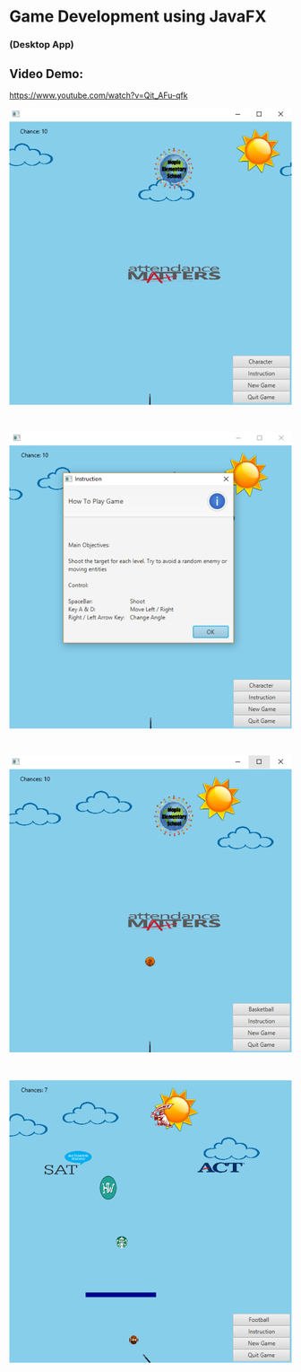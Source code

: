 # Game Development using JavaFX
### (Desktop App)

## Video Demo: 

https://www.youtube.com/watch?v=Qit_AFu-qfk





![alt text](https://github.com/whl827/Ball-Shooting-Game/blob/master/Pictures/1.PNG)

&nbsp;

![alt text](https://github.com/whl827/Ball-Shooting-Game/blob/master/Pictures/2.PNG)

&nbsp;

![alt text](https://github.com/whl827/Ball-Shooting-Game/blob/master/Pictures/3.PNG)

&nbsp;

![alt text](https://github.com/whl827/Ball-Shooting-Game/blob/master/Pictures/4.PNG)
